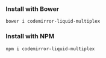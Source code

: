 ### Install with Bower

`bower i codemirror-liquid-multiplex`

### Install with NPM 

`npm i codemirror-liquid-multiplex`
